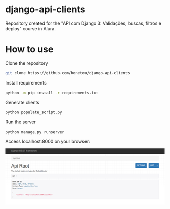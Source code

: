 # django-api-clients
Repository created for the "API com Django 3: Validações, buscas, filtros e deploy" course in Alura.

# How to use

Clone the repository
```bash
git clone https://github.com/bonetou/django-api-clients
```
Install requirements
```bash
python -m pip install -r requirements.txt
```
Generate clients
```bash
python populate_script.py
```

Run the server
```bash
python manage.py runserver
```
Access localhost:8000 on your browser:

![alt text](screenshots/api.png)